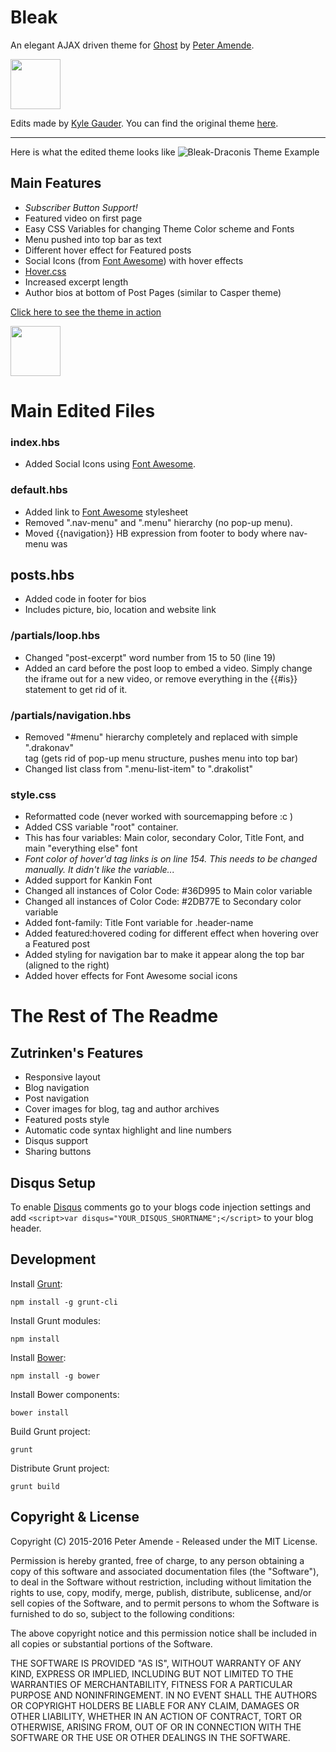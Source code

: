 # Bleak

An elegant AJAX driven theme for [Ghost](http://github.com/tryghost/ghost/) by [Peter Amende](http://zutrinken.com/).

<a href="https://ghost.org"><img src="https://github.com/gauderkd/bleak-Draconis/blob/master/readme-assets/ghost-logo.png" height="80"/></a>

Edits made by [Kyle Gauder](http://www.fdraconis.com). You can find the original theme [here](https://github.com/zutrinken/bleak).

***

Here is what the edited theme looks like
![Bleak-Draconis Theme Example](https://github.com/gauderkd/bleak-Draconis/blob/master/readme-assets/website%20capture%20sep%202016.PNG)

## Main Features
- _Subscriber Button Support!_
- Featured video on first page
- Easy CSS Variables for changing Theme Color scheme and Fonts
- Menu pushed into top bar as text
- Different hover effect for Featured posts
- Social Icons (from [Font Awesome](http://fontawesome.io/icons/)) with hover effects
- [Hover.css](https://github.com/IanLunn/Hover)
- Increased excerpt length
- Author bios at bottom of Post Pages (similar to Casper theme)

[Click here to see the theme in action](http://www.fdraconis.com/)

<!--<a href="http://sass-lang.com"><img src="https://github.com/gauderkd/bleak-Draconis/blob/master/readme-assets/sass-logo.png" height="80"/></a>-->
<a href="http://fontawesome.io"><img src="https://github.com/gauderkd/bleak-Draconis/blob/master/readme-assets/fontawesome-logo.png" height="80"/></a>

# Main Edited Files

### index.hbs

- Added Social Icons using [Font Awesome](http://fontawesome.io/icons/).

### default.hbs

- Added link to [Font Awesome](http://fontawesome.io/icons/) stylesheet
- Removed ".nav-menu" and ".menu" hierarchy (no pop-up menu).
- Moved {{navigation}} HB expression from footer to body where nav-menu was

## posts.hbs

- Added code in footer for bios
- Includes picture, bio, location and website link

### /partials/loop.hbs

- Changed "post-excerpt" word number from 15 to 50 (line 19)
- Added an card before the post loop to embed a video. Simply change the iframe out for a new video, or remove everything in the {{#is}} statement to get rid of it.

### /partials/navigation.hbs

- Removed "#menu" hierarchy completely and replaced with simple ".drakonav" <nav> tag (gets rid of pop-up menu structure, pushes menu into top bar)
- Changed list class from ".menu-list-item" to ".drakolist"

### style.css

- Reformatted code (never worked with sourcemapping before :c )
- Added CSS variable "root" container.
- This has four variables: Main color, secondary Color, Title Font, and main "everything else" font
- _Font color of hover'd <a> tag links is on line 154. This needs to be changed manually. It didn't like the variable..._
- Added support for Kankin Font
- Changed all instances of Color Code: #36D995 to Main color variable
- Changed all instances of Color Code: #2DB77E to Secondary color variable
- Added font-family: Title Font variable for .header-name
- Added featured:hovered coding for different effect when hovering over a Featured post
- Added styling for navigation bar to make it appear along the top bar (aligned to the right)
- Added hover effects for Font Awesome social icons

# The Rest of The Readme

## Zutrinken's Features

* Responsive layout
* Blog navigation
* Post navigation
* Cover images for blog, tag and author archives
* Featured posts style
* Automatic code syntax highlight and line numbers
* Disqus support
* Sharing buttons

## Disqus Setup

To enable [Disqus](https://disqus.com/) comments go to your blogs code injection settings and add `<script>var disqus="YOUR_DISQUS_SHORTNAME";</script>` to your blog header.

## Development

Install [Grunt](http://gruntjs.com/getting-started/):

	npm install -g grunt-cli

Install Grunt modules:

	npm install

Install [Bower](http://bower.io):

	npm install -g bower

Install Bower components:

	bower install

Build Grunt project:

	grunt

Distribute Grunt project:

	grunt build

## Copyright & License

Copyright (C) 2015-2016 Peter Amende - Released under the MIT License.

Permission is hereby granted, free of charge, to any person obtaining a copy of this software and associated documentation files (the "Software"), to deal in the Software without restriction, including without limitation the rights to use, copy, modify, merge, publish, distribute, sublicense, and/or sell copies of the Software, and to permit persons to whom the Software is furnished to do so, subject to the following conditions:

The above copyright notice and this permission notice shall be included in all copies or substantial portions of the Software.

THE SOFTWARE IS PROVIDED "AS IS", WITHOUT WARRANTY OF ANY KIND, EXPRESS OR IMPLIED, INCLUDING BUT NOT LIMITED TO THE WARRANTIES OF MERCHANTABILITY, FITNESS FOR A PARTICULAR PURPOSE AND
NONINFRINGEMENT. IN NO EVENT SHALL THE AUTHORS OR COPYRIGHT HOLDERS BE LIABLE FOR ANY CLAIM, DAMAGES OR OTHER LIABILITY, WHETHER IN AN ACTION OF CONTRACT, TORT OR OTHERWISE, ARISING FROM, OUT OF OR IN CONNECTION WITH THE SOFTWARE OR THE USE OR OTHER DEALINGS IN THE SOFTWARE.
